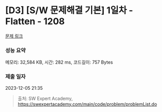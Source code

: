 # [D3] [S/W 문제해결 기본] 1일차 - Flatten - 1208 

[문제 링크](https://swexpertacademy.com/main/code/problem/problemDetail.do?contestProbId=AV139KOaABgCFAYh) 

### 성능 요약

메모리: 32,584 KB, 시간: 282 ms, 코드길이: 757 Bytes

### 제출 일자

2023-12-05 21:35



> 출처: SW Expert Academy, https://swexpertacademy.com/main/code/problem/problemList.do